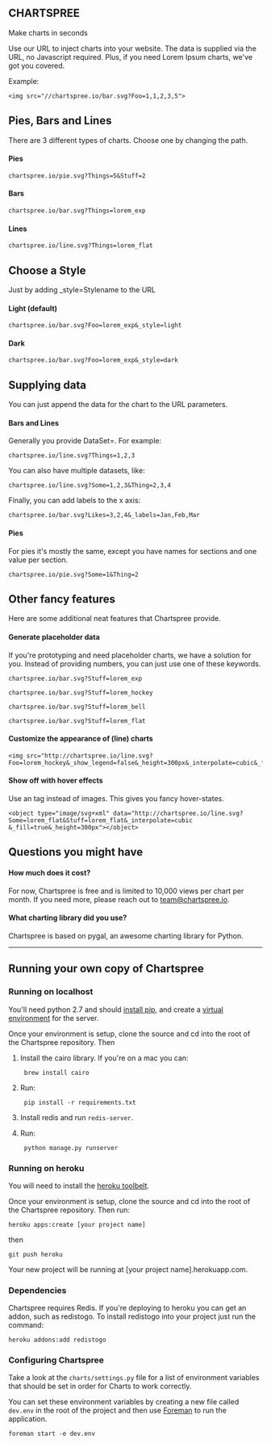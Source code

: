 
CHARTSPREE
----------

Make charts in seconds

Use our URL to inject charts into your website. The data is supplied via the URL, no Javascript required. Plus, if you need Lorem Ipsum charts, we've got you covered.

Example:

    <img src="//chartspree.io/bar.svg?Foo=1,1,2,3,5">


## Pies, Bars and Lines

There are 3 different types of charts. Choose one by changing the path.

#### Pies

    chartspree.io/pie.svg?Things=5&Stuff=2

#### Bars

    chartspree.io/bar.svg?Things=lorem_exp

#### Lines

    chartspree.io/line.svg?Things=lorem_flat

## Choose a Style

Just by adding _style=Stylename to the URL

#### Light (default)

    chartspree.io/bar.svg?Foo=lorem_exp&_style=light

#### Dark

    chartspree.io/bar.svg?Foo=lorem_exp&_style=dark

## Supplying data

You can just append the data for the chart to the URL parameters.

#### Bars and Lines

Generally you provide DataSet=<list-of-values>. For example:

    chartspree.io/line.svg?Things=1,2,3

You can also have multiple datasets, like:

    chartspree.io/line.svg?Some=1,2,3&Thing=2,3,4

Finally, you can add labels to the x axis:

    chartspree.io/bar.svg?Likes=3,2,4&_labels=Jan,Feb,Mar

#### Pies

For pies it's mostly the same, except you have names for sections and one value per section.

    chartspree.io/pie.svg?Some=1&Thing=2

## Other fancy features

Here are some additional neat features that Chartspree provide.

#### Generate placeholder data

If you're prototyping and need placeholder charts, we have a solution for you. Instead of providing numbers, you can just use one of these keywords.

    chartspree.io/bar.svg?Stuff=lorem_exp

    chartspree.io/bar.svg?Stuff=lorem_hockey

    chartspree.io/bar.svg?Stuff=lorem_bell

    chartspree.io/bar.svg?Stuff=lorem_flat

#### Customize the appearance of (line) charts

    <img src="http://chartspree.io/line.svg?Foo=lorem_hockey&_show_legend=false&_height=300px&_interpolate=cubic&_fill=true">

#### Show off with hover effects

Use an <object> tag instead of images. This gives you fancy hover-states.

    <object type="image/svg+xml" data="http://chartspree.io/line.svg?Some=lorem_flat&Stuff=lorem_flat&_interpolate=cubic &_fill=true&_height=300px"></object>

## Questions you might have

#### How much does it cost?

For now, Chartspree is free and is limited to 10,000 views per chart per month. If you need more, please reach out to team@chartspree.io.

#### What charting library did you use?

Chartspree is based on pygal, an awesome charting library for Python.

--------



Running your own copy of Chartspree 
------------------------------------

### Running on localhost

You'll need python 2.7 and should [install pip](https://pip.pypa.io/en/latest/installing.html), and create a [virtual environment](http://docs.python-guide.org/en/latest/dev/virtualenvs/) for the server. 

Once your environment is setup, clone the source and cd into the root of the Chartspree repository. Then 

1. Install the cairo library. If you're on a mac you can:

        brew install cairo

2. Run:

        pip install -r requirements.txt

3. Install redis and run `redis-server`.
4. Run:

        python manage.py runserver


### Running on heroku

You will need to install the [heroku toolbelt](https://toolbelt.heroku.com/).

Once your environment is setup, clone the source and cd into the root of the Chartspree repository. Then run:

    heroku apps:create [your project name]

then


    git push heroku

Your new project will be running at [your project name].herokuapp.com.


### Dependencies

Chartspree requires Redis. If you're deploying to heroku you can get an addon, such as redistogo. To install redistogo into your project just run the command:

    heroku addons:add redistogo


### Configuring Chartspree

Take a look at the `charts/settings.py` file for a list of environment variables that should be set 
in order for Charts to work correctly.

You can set these environment variables by creating a new file called `dev.env` in the root of the
project and then use [Foreman](http://ddollar.github.io/foreman/) to run the application.

    foreman start -e dev.env
